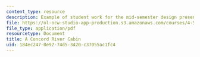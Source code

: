 ```yaml
---
content_type: resource
description: Example of student work for the mid-semester design presentation.
file: https://ol-ocw-studio-app-production.s3.amazonaws.com/courses/4-500-introduction-to-design-computing-fall-2008/184ec2470e9274d53420c37055ac1fc4_assn4b_3.pdf
file_type: application/pdf
resourcetype: Document
title: A Concord River Cabin
uid: 184ec247-0e92-74d5-3420-c37055ac1fc4
---
```


